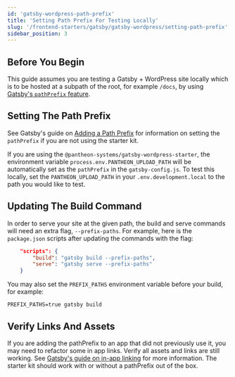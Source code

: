 ```yaml
---
id: 'gatsby-wordpress-path-prefix'
title: 'Setting Path Prefix For Testing Locally'
slug: '/frontend-starters/gatsby/gatsby-wordpress/setting-path-prefix'
sidebar_position: 3
---
```

## Before You Begin

This guide assumes you are testing a Gatsby + WordPress site locally which is to be hosted at a subpath of the root, for example `/docs`, by using [Gatsby's `pathPrefix` feature](https://www.gatsbyjs.com/docs/how-to/previews-deploys-hosting/path-prefix/).

## Setting The Path Prefix
See Gatsby's guide on [Adding a Path Prefix](https://www.gatsbyjs.com/docs/how-to/previews-deploys-hosting/path-prefix/) for information on setting the `pathPrefix` if you are not using the starter kit.

If you are using the `@pantheon-systems/gatsby-wordpress-starter`, the environment variable `process.env.PANTHEON_UPLOAD_PATH` will be automatically set as the `pathPrefix` in the `gatsby-config.js`. To test this locally, set the `PANTHEON_UPLOAD_PATH` in your `.env.development.local` to the path you would like to test.

## Updating The Build Command
In order to serve your site at the given path, the build and serve commands will need an extra flag, `--prefix-paths`. For example, here is the `package.json` scripts after updating the commands with the flag:

```json
	"scripts": {
		"build": "gatsby build --prefix-paths",
		"serve": "gatsby serve --prefix-paths"
    }
```

You may also set the `PREFIX_PATHS`  environment variable before your build, for example:

```shell
PREFIX_PATHS=true gatsby build
```

## Verify Links And Assets
If you are adding the pathPrefix to an app that did not previously use it, you may need to refactor some in app links. Verify all assets and links are still working. See [Gatsby's guide on in-app linking](https://www.gatsbyjs.com/docs/how-to/previews-deploys-hosting/path-prefix/#in-app-linking) for more information. The starter kit should work with or without a pathPrefix out of the box.